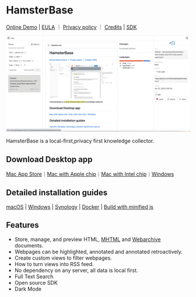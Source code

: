 # HamsterBase

[Online Demo](https://hamsterbase.onrender.com) | [EULA](https://hamsterbase.com/redirect?to=eula) ｜ [Privacy policy](https://hamsterbase.com/redirect?to=privacy) ｜ [Credits](https://hamsterbase.com/redirect?to=credits) | [SDK](https://www.npmjs.com/package/@hamsterbase/sdk)

![](https://raw.githubusercontent.com/hamsterbase/hamsterbase/main/home.png)

HamsterBase is a local-first,privacy first knowledge collector.

## Download Desktop app

[Mac App Store](https://hamsterbase.com/redirect?to=mac-app-store)｜[Mac with Apple chip](https://hamsterbase.com/redirect?to=download-desktop-darwin-x64)｜[Mac with Intel chip](https://hamsterbase.com/redirect?to=download-desktop-darwin-arm64)｜[Windows](https://hamsterbase.com/redirect?to=download-desktop-win-x64)

## Detailed installation guides

[macOS](https://hamsterbase.com/redirect?to=install-macos) | [Windows](https://hamsterbase.com/redirect?to=install-windows) | [Synology](https://hamsterbase.com/redirect?to=install-synology) | [Docker](https://hamsterbase.com/redirect?to=install-docker) | [Build with minified js](https://hamsterbase.com/redirect?to=install-source)

## Features

- Store, manage, and preview HTML, [MHTML](https://en.wikipedia.org/wiki/MHTML) and [Webarchive](https://en.wikipedia.org/wiki/Webarchive) documents.
- Webpages can be highlighted, annotated and annotated retroactively.
- Create custom views to filter webpages.
- How to turn views into RSS feed.
- No dependency on any server, all data is local first.
- Full Text Search
- Open source SDK
- Dark Mode
